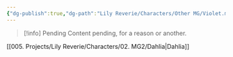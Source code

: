 ```yaml
---
{"dg-publish":true,"dg-path":"Lily Reverie/Characters/Other MG/Violet.md","permalink":"/lily-reverie/characters/other-mg/violet/","created":"2024-01-20T04:29:03.774-03:00","updated":"2024-01-21T01:41:25.826-03:00"}
---
```



>[!info] Pending
>Content pending, for a reason or another.

[[005. Projects/Lily Reverie/Characters/02. MG2/Dahlia\|Dahlia]]

